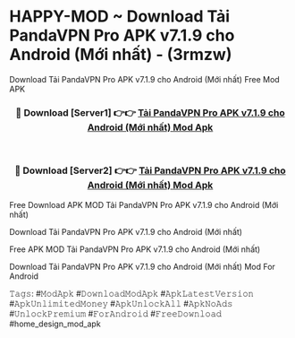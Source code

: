 # HAPPY-MOD ~ Download Tải PandaVPN Pro APK v7.1.9 cho Android (Mới nhất) - (3rmzw)
Download Tải PandaVPN Pro APK v7.1.9 cho Android (Mới nhất) Free Mod APK

<div align="center">
<h3>🔴 Download [Server1] 👉👉 <a href="https://apk-comot.site?title=Tải_PandaVPN_Pro_APK_v7.1.9_cho_Android_(Mới_nhất)">Tải PandaVPN Pro APK v7.1.9 cho Android (Mới nhất) Mod Apk</a></h3><br>

<h3>🔴 Download [Server2] 👉👉 <a href="https://apk-comot.site?title=Tải_PandaVPN_Pro_APK_v7.1.9_cho_Android_(Mới_nhất)">Tải PandaVPN Pro APK v7.1.9 cho Android (Mới nhất) Mod Apk</a></h3>
</div>


Free Download APK MOD Tải PandaVPN Pro APK v7.1.9 cho Android (Mới nhất)

Download Tải PandaVPN Pro APK v7.1.9 cho Android (Mới nhất) 

Free APK MOD Tải PandaVPN Pro APK v7.1.9 cho Android (Mới nhất) 

Download Tải PandaVPN Pro APK v7.1.9 cho Android (Mới nhất) Mod For Android

𝚃𝚊𝚐𝚜: #𝙼𝚘𝚍𝙰𝚙𝚔 #𝙳𝚘𝚠𝚗𝚕𝚘𝚊𝚍𝙼𝚘𝚍𝙰𝚙𝚔 #𝙰𝚙𝚔𝙻𝚊𝚝𝚎𝚜𝚝𝚅𝚎𝚛𝚜𝚒𝚘𝚗 #𝙰𝚙𝚔𝚄𝚗𝚕𝚒𝚖𝚒𝚝𝚎𝚍𝙼𝚘𝚗𝚎𝚢 #𝙰𝚙𝚔𝚄𝚗𝚕𝚘𝚌𝚔𝙰𝚕𝚕 #𝙰𝚙𝚔𝙽𝚘𝙰𝚍𝚜 #𝚄𝚗𝚕𝚘𝚌𝚔𝙿𝚛𝚎𝚖𝚒𝚞𝚖 #𝙵𝚘𝚛𝙰𝚗𝚍𝚛𝚘𝚒𝚍 #𝙵𝚛𝚎𝚎𝙳𝚘𝚠𝚗𝚕𝚘𝚊𝚍 #home_design_mod_apk